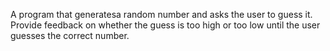 A program that generatesa random number and asks the
user to guess it. Provide feedback on whether the guess is too
high or too low until the user guesses the correct number.
